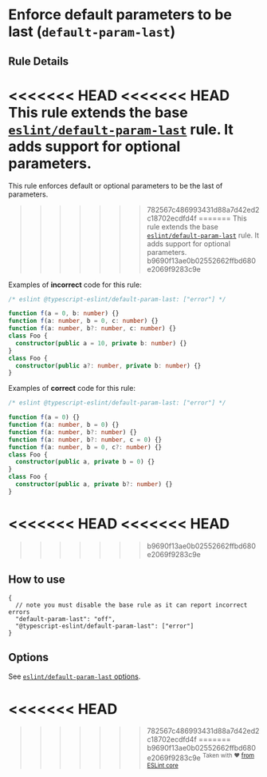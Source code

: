 # Enforce default parameters to be last (`default-param-last`)

## Rule Details

<<<<<<< HEAD
<<<<<<< HEAD
This rule extends the base [`eslint/default-param-last`](https://eslint.org/docs/rules/default-param-last) rule.
It adds support for optional parameters.
=======
This rule enforces default or optional parameters to be the last of parameters.
>>>>>>> 782567c486993431d88a7d42ed2c18702ecdfd4f
=======
This rule extends the base [`eslint/default-param-last`](https://eslint.org/docs/rules/default-param-last) rule.
It adds support for optional parameters.
>>>>>>> b9690f13ae0b02552662ffbd680e2069f9283c9e

Examples of **incorrect** code for this rule:

```ts
/* eslint @typescript-eslint/default-param-last: ["error"] */

function f(a = 0, b: number) {}
function f(a: number, b = 0, c: number) {}
function f(a: number, b?: number, c: number) {}
class Foo {
  constructor(public a = 10, private b: number) {}
}
class Foo {
  constructor(public a?: number, private b: number) {}
}
```

Examples of **correct** code for this rule:

```ts
/* eslint @typescript-eslint/default-param-last: ["error"] */

function f(a = 0) {}
function f(a: number, b = 0) {}
function f(a: number, b?: number) {}
function f(a: number, b?: number, c = 0) {}
function f(a: number, b = 0, c?: number) {}
class Foo {
  constructor(public a, private b = 0) {}
}
class Foo {
  constructor(public a, private b?: number) {}
}
```

<<<<<<< HEAD
<<<<<<< HEAD
=======
>>>>>>> b9690f13ae0b02552662ffbd680e2069f9283c9e
## How to use

```jsonc
{
  // note you must disable the base rule as it can report incorrect errors
  "default-param-last": "off",
  "@typescript-eslint/default-param-last": ["error"]
}
```

## Options

See [`eslint/default-param-last` options](https://eslint.org/docs/rules/default-param-last#options).

<<<<<<< HEAD
=======
>>>>>>> 782567c486993431d88a7d42ed2c18702ecdfd4f
=======
>>>>>>> b9690f13ae0b02552662ffbd680e2069f9283c9e
<sup>Taken with ❤️ [from ESLint core](https://github.com/eslint/eslint/blob/master/docs/rules/default-param-last.md)</sup>
